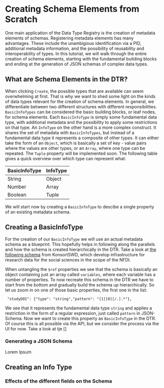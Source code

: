 # Creating Schema Elements from Scratch

One main application of the Data Type Registry is the creation of metadata elements of schemas. Registering metadata elements has many 
advantages. These include the unambigious identification via a PID, additional metadata information, and the possibility of reusability and
interoperability of types. In this tutorial, we will walk through the entire creation of schema elements, starting with the fundamental 
building blocks and ending at the generation of JSON schemas of complex data types.

## What are Schema Elements in the DTR?

When clicking `Create`, the possible types that are available can seem overwhelming at first. That is why we want to shed some light on 
the kinds of data types relevant for the creation of schema elements. In general, we differentiate between two different structures with
different responsibilities. `BasicInfoTypes` can be considered the basic building blocks, or leaf nodes,  for schema elements. Each `BasicInfoType` is simply
some fundamental data type, with additional metadata and the possibility to apply some restrictions on that type. An `InfoType` on the other 
hand is a more complex construct. It shares the set of metadata with `BasicInfoTypes`, but instead of a fundamental data type it represents a 
composite of other types. It can either take the form of an `Object`, which is basically a set of key - value pairs where the values are other types,
or an `Array`, where one type can be repeated. The `Tuple` property will be implemented soon. The following table gives a quick overview over which type 
can represent what:



<center>

| BasicInfoType | InfoType |
|---------------|----------|
| String        | Object   |
| Number        | Array    |
| Boolean       | Tuple    |

</center>

We will start now by creating a `BasicInfoType` to descibe a single property of an existing metadata schema. 

## Creating a BasicInfoType

For the creation of our `BasicInfoType` we will use an actual metadata schema as a blueprint. This hopefully helps in following along the parallels and how 
the schema is created hierarchically in the DTR. Take a look at [the following schema](https://git.gesis.org/konsortswd/pid-registration-service/-/blob/main/src/main/resources/nfdi/nfdi.json?ref_type=heads) from KonsortSWD, which develop infrastructure for research data for the
social sciences in the scope of the NFDI.

When untangling the `$ref` properties we see that the schema is basically an object containing just an array called `variables`, where each variable has a number of properties. To now recreate this schema in the DTR we have to start from the bottom and gradually build the schema up hierarchically. So let us zoom in on one of those
basic properties, the first one in the list:
```
 "studyDOI": {"type": "string","pattern": "[1][0][/.].*"},
```
We see that it represents the fundamental data type `string` and applies a restriction in the form of a regular expression, just called `pattern` in JSON-Schema. Now we want to create this property as `BasicInfoType` in the DTR. Of course this is all possible via the API, but we consider the process via the UI for now. Take a look at tje []
### Generating a JSON Schema

Lorem Ipsum

## Creating an Info Type
### Effects of the different fields on the Schema